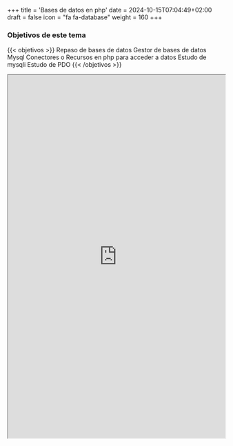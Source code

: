 +++
title = 'Bases de datos en php'
date = 2024-10-15T07:04:49+02:00
draft = false
icon = "fa fa-database"
weight = 160
+++


### Objetivos de este tema
{{< objetivos  >}}
Repaso de bases de datos
Gestor de bases de datos Mysql
Conectores o Recursos en php para acceder a datos
Estudo de mysqli
Estudo de PDO
{{< /objetivos >}}

<div class="iframe-container">
<iframe src="https://es.wikieducator.org/index.php?curid=6709" width="100%" height="844">WikiEducator </iframe>
</div>









